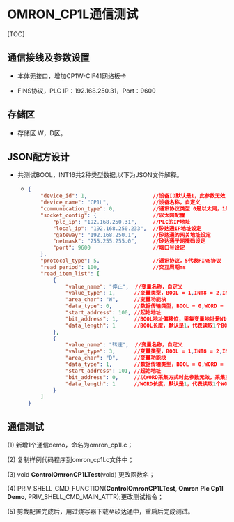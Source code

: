 # OMRON_CP1L通信测试

[TOC]

## 通信接线及参数设置

* 本体无接口，增加CP1W-CIF41网络板卡

* FINS协议，PLC IP：192.168.250.31，Port：9600

## 存储区

- 存储区 W，D区。

## JSON配方设计

* 共测试BOOL，INT16共2种类型数据,以下为JSON文件解释。

  - ```json
    {
        "device_id": 1,                     //设备ID默认是1，此参数无效
        "device_name": "CP1L",              //设备名称，自定义
        "communication_type": 0,            //通讯协议类型 0是以太网，1是串口 
        "socket_config": {                  //以太网配置
            "plc_ip": "192.168.250.31",     //PLC的IP地址
            "local_ip": "192.168.250.233",  //矽达通IP地址设定
            "gateway": "192.168.250.1",     //矽达通的网关地址设定
            "netmask": "255.255.255.0",     //矽达通子网掩码设定
            "port": 9600                    //端口号设定
        },
        "protocol_type": 5,                 //通讯协议，5代表FINS协议
        "read_period": 100,                 //交互周期ms
        "read_item_list": [
            {
                "value_name": "停止",  //变量名称，自定义
                "value_type": 1,      //变量类型，BOOL = 1,INT8 = 2,INT16,INT32,UINT8,UINT16,UINT32,DOUBLE,FLOAT = 9
                "area_char": "W",     //变量功能块
                "data_type": 0,       //数据传输类型，BOOL = 0,WORD = 1
            	"start_address": 100, //起始地址
                "bit_address": 1,     //BOOL地址偏移位，采集变量地址是W100.1
                "data_length": 1      //BOOL长度，默认是1，代表读取1个BOOL长度
            },
            {
                "value_name": "转速",  //变量名称，自定义
                "value_type": 3,      //变量类型，BOOL = 1,INT8 = 2,INT16,INT32,UINT8,UINT16,UINT32,DOUBLE,FLOAT = 9
                "area_char": "D",     //变量功能块
                "data_type": 1,       //数据传输类型，BOOL = 0,WORD = 1
                "start_address": 101, //起始地址
                "bit_address": 0,     //以WORD采集方式时此参数无效，采集变量地址是D101
                "data_length": 1      //WORD长度，默认是1，代表读取1个WORD长度，2个字节
            }
        ]
    }
    ```

## 通信测试

 (1) 新增1个通信demo，命名为omron_cp1l.c；

 (2) 复制样例代码程序到omron_cp1l.c文件中；

 (3) void **ControlOmronCP1LTest**(void) 更改函数名；

 (4) PRIV_SHELL_CMD_FUNCTION(**ControlOmronCP1LTest**, **Omron Plc Cp1l Demo**, PRIV_SHELL_CMD_MAIN_ATTR);更改测试指令；

  (5) 剪裁配置完成后，用过烧写器下载至矽达通中，重启后完成测试。



 